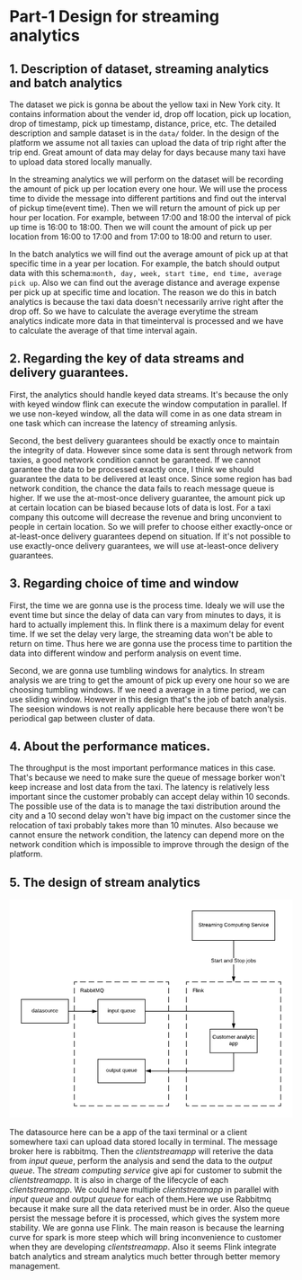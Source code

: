 # Part-1 Design for streaming analytics
## 1. Description of dataset, streaming analytics and batch analytics

The dataset we pick is gonna be about the yellow taxi in New York city. It contains information about the vender id, drop off location, pick up location, drop of timestamp, pick up timestamp, distance, price, etc. The detailed description and sample dataset is in the `data/` folder. In the design of the platform we assume not all taxies can upload the data of trip right after the trip end. Great amount of data may delay for days because many taxi have to upload data stored locally manually. 

In the streaming analytics we will perform on the dataset will be recording the amount of pick up per location every one hour. We will use the process time to divide the message into different partitions and find out the interval of pickup time(event time). Then we will return the amount of pick up per hour per location. For example, between 17:00 and 18:00 the interval of pick up time is 16:00 to 18:00. Then we will count the amount of pick up per location from 16:00 to 17:00 and from 17:00 to 18:00 and return to user. 

In the batch analytics we will find out the average amount of pick up at that specific time in a year per location. For example, the batch should output data with this schema:`month, day, week, start time, end time, average pick up`. Also we can find out the average distance and average expense per pick up at specific time and location. The reason we do this in batch analytics is because the taxi data doesn't necessarily arrive right after the drop off. So we have to calculate the average everytime the stream analytics indicate more data in that timeinterval is processed and we have to calculate the average of that time interval again. 

## 2. Regarding the key of data streams and delivery guarantees.
First, the analytics should handle keyed data streams. It's because the only with keyed window flink can execute the window computation in parallel. If we use non-keyed window, all the data will come in as one data stream in one task which can increase the latency of streaming anlysis. 

Second, the best delivery guarantees should be exactly once to maintain the integrity of data. However since some data is sent through network from taxies, a good network condition cannot be garanteed. If we cannot garantee the data to be processed exactly once, I think we should guarantee the data to be delivered at least once. Since some region has bad network condition, the chance the data fails to reach message queue is higher. If we use the at-most-once delivery guarantee, the amount pick up at certain location can be biased because lots of data is lost. For a taxi company this outcome will decrease the revenue and bring unconvient to people in certain location. So we will prefer to choose either exactly-once or at-least-once delivery guarantees depend on situation. If it's not possible to use exactly-once delivery guarantees, we will use at-least-once delivery guarantees. 

## 3. Regarding choice of time and window
First, the time we are gonna use is the process time. Idealy we will use the event time but since the delay of data can vary from minutes to days, it is hard to actually implement this. In flink there is a maximum delay for event time. If we set the delay very large, the streaming data won't be able to return on time. Thus here we are gonna use the process time to partition the data into different window and perform analysis on event time. 

Second, we are gonna use tumbling windows for analytics. In stream analysis we are tring to get the amount of pick up every one hour so we are choosing tumbling windows. If we need a average in a time period, we can use sliding window. However in this design that's the job of batch analysis. The seesion windows is not really applicable here because there won't be periodical gap between cluster of data. 

## 4. About the performance matices. 
The throughput is the most important performance matices in this case. That's because we need to make sure the queue of message borker won't keep increase and lost data from the taxi. The latency is relatively less important since the customer probably can accept delay within 10 seconds. The possible use of the data is to manage the taxi distribution around the city and a 10 second delay won't have big impact on the customer since the relocation of taxi probably takes more than 10 minutes. Also because we cannot ensure the network condition, the latency can depend more on the network condition which is impossible to improve through the design of the platform. 

## 5. The design of stream analytics

![](https://github.com/wuxuejun0280/assignemtn-03-801704/blob/master/reports/assignement3.png "design")

The datasource here can be a app of the taxi terminal or a client somewhere taxi can upload data stored locally in terminal. The message broker here is rabbitmq. Then the *clientstreamapp* will reterive the data from *input queue*, perform the analysis and send the data to the *output queue*. The *stream computing service* give api for customer to submit the *clientstreamapp*. It is also in charge of the lifecycle of each *clientstreamapp*. We could have multiple *clientstreamapp* in parallel with *input queue* and *output queue* for each of them.Here we use Rabbitmq because it make sure all the data reterived must be in order. Also the queue persist the message before it is processed, which gives the system more stability. We are gonna use Flink. The main reason is because the learning curve for spark is more steep which will bring inconvenience to customer when they are developing *clientstreamapp*. Also it seems Flink integrate batch analytics and stream analytics much better through better memory management. 
